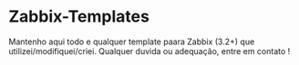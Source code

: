 # Zabbix-Templates

Mantenho aqui todo e qualquer template paara Zabbix (3.2+) que utilizei/modifiquei/criei.
Qualquer duvida ou adequação, entre em contato !
